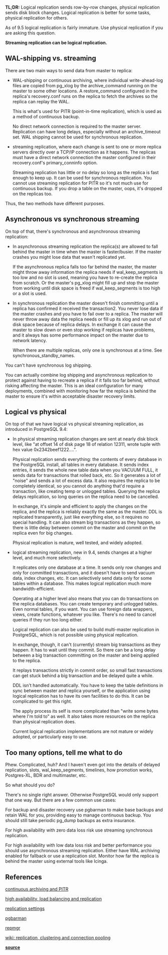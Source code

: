 **TL;DR:** Logical replication sends row-by-row changes, physical replication sends disk block changes. Logical replication is better for some tasks, physical replication for others.

As of 9.5 logical replication is fairly immature. Use physical replication if you are asking this question.

**Streaming replication can be logical replication.**

## WAL-shipping vs. streaming

There are two main ways to send data from master to replica:
- WAL-shipping or continuous archiving, where individual write-ahead-log files are copied from pg_xlog by the archive_command running on the master to some other locations. A restore_command configured in the replica's recovery.conf runs on the replica to fetch the archives so the replica can replay the WAL.

  This is what's used for PITR (point-in-time replication), which is used as a method of continuous backup.
  
  No direct network connection is required to the master server. Replication can have long delays, especially without an archive_timeout set. WAL shipping cannot be used for synchronous replication.
  
- streaming replication, where each change is sent to one or more replica servers directly over a TCP/IP connection as it happens. The replicas must have a direct network connection the master configured in their recovery.conf's primary_conninfo option.

  Streaming replication has little or no delay so long as the replica is fast enough to keep up. It can be used for synchronous replication. You cannot use streaming replication for PITR so it's not much use for continuous backup. If you drop a table on the master, oops, it's dropped on the replicas too.
  
Thus, the two methods have different purposes.

## Asynchronous vs synchronous streaming

On top of that, there's synchronous and asynchronous streaming replication:

- In asynchronous streaming replication the replica(s) are allowed to fall behind the master in time when the master is faster/busier. If the master crashes you might lose data that wasn't replicated yet.

  If the asynchronous replica falls too far behind the master, the master might throw away information the replica needs if wal_keep_segments is too low and no slot is used, meaning you have to re-create the replica from scratch. Or the master's pg_xlog might fill up and stop the master from working until disk space is freed if wal_keep_segments is too high or a slot is used.

- In synchronous replication the master doesn't finish committing until a replica has confirmed it received the transaction2. You never lose data if the master crashes and you have to fail over to a replica. The master will never throw away data the replica needs or fill up its xlog and run out of disk space because of replica delays. In exchange it can cause the master to slow down or even stop working if replicas have problems, and it always has some performance impact on the master due to network latency.

  When there are multiple replicas, only one is synchronous at a time. See synchronous_standby_names.

You can't have synchronous log shipping.

You can actually combine log shipping and asynchronous replication to protect against having to recreate a replica if it falls too far behind, without risking affecting the master. This is an ideal configuration for many deployments, combined with monitoring how far the replica is behind the master to ensure it's within acceptable disaster recovery limits.

## Logical vs physical

On top of that we have logical vs physical streaming replication, as introduced in PostgreSQL 9.4:

- In physical streaming replication changes are sent at nearly disk block level, like "at offset 14 of disk page 18 of relation 12311, wrote tuple with hex value 0x2342beef1222....".

  Physical replication sends everything: the contents of every database in the PostgreSQL install, all tables in every database. It sends index entries, it sends the whole new table data when you VACUUM FULL, it sends data for transactions that rolled back, etc. So it generates a lot of "noise" and sends a lot of excess data. It also requires the replica to be completely identical, so you cannot do anything that'd require a transaction, like creating temp or unlogged tables. Querying the replica delays replication, so long queries on the replica need to be cancelled.

  In exchange, it's simple and efficient to apply the changes on the replica, and the replica is reliably exactly the same as the master. DDL is replicated transparently, just like everything else, so it requires no special handling. It can also stream big transactions as they happen, so there is little delay between commit on the master and commit on the replica even for big changes.

  Physical replication is mature, well tested, and widely adopted.

- logical streaming replication, new in 9.4, sends changes at a higher level, and much more selectively.

  It replicates only one database at a time. It sends only row changes and only for committed transactions, and it doesn't have to send vacuum data, index changes, etc. It can selectively send data only for some tables within a database. This makes logical replication much more bandwidth-efficient.

  Operating at a higher level also means that you can do transactions on the replica databases. You can create temporary and unlogged tables. Even normal tables, if you want. You can use foreign data wrappers, views, create functions, whatever you like. There's no need to cancel queries if they run too long either.

  Logical replication can also be used to build multi-master replication in PostgreSQL, which is not possible using physical replication.

  In exchange, though, it can't (currently) stream big transactions as they happen. It has to wait until they commit. So there can be a long delay between a big transaction committing on the master and being applied to the replica.

  It replays transactions strictly in commit order, so small fast transactions can get stuck behind a big transaction and be delayed quite a while.

  DDL isn't handled automatically. You have to keep the table definitions in sync between master and replica yourself, or the application using logical replication has to have its own facilities to do this. It can be complicated to get this right.

  The apply process its self is more complicated than "write some bytes where I'm told to" as well. It also takes more resources on the replica than physical replication does.

  Current logical replication implementations are not mature or widely adopted, or particularly easy to use.

## Too many options, tell me what to do

Phew. Complicated, huh? And I haven't even got into the details of delayed replication, slots, wal_keep_segments, timelines, how promotion works, Postgres-XL, BDR and multimaster, etc.

So what should you do?

There's no single right answer. Otherwise PostgreSQL would only support that one way. But there are a few common use cases:

For backup and disaster recovery use pgbarman to make base backups and retain WAL for you, providing easy to manage continuous backup. You should still take periodic pg_dump backups as extra insurance.

For high availability with zero data loss risk use streaming synchronous replication.

For high availability with low data loss risk and better performance you should use asynchronous streaming replication. Either have WAL archiving enabled for fallback or use a replication slot. Monitor how far the replica is behind the master using external tools like Icinga.

## References
[continuous archiving and PITR](http://www.postgresql.org/docs/current/static/continuous-archiving.html)

[high availability, load balancing and replication](http://www.postgresql.org/docs/current/static/high-availability.html)

[replication settings](http://www.postgresql.org/docs/current/static/runtime-config-replication.html)

[pgbarman](http://www.pgbarman.org/)

[repmgr](http://www.repmgr.org/)

[wiki: replication, clustering and connection pooling](https://wiki.postgresql.org/wiki/Replication,_Clustering,_and_Connection_Pooling)

**[source](https://stackoverflow.com/questions/33621906/difference-between-stream-replication-and-logical-replication)**
